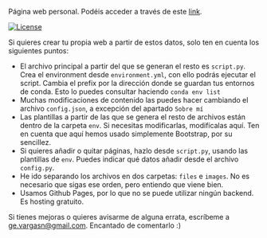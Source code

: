 
Página web personal. Podéis acceder a través de este [link](https://gustavovargas.github.io/).


[![License](http://img.shields.io/:license-mit-blue.svg?style=flat-square)](http://badges.mit-license.org)


Si quieres crear tu propia web a partir de estos datos, solo ten en cuenta los siguientes puntos:
- El archivo principal a partir del que se generan el resto es `script.py`. Crea el environment desde `environment.yml`, con ello podrás ejecutar el script. Cambia el prefix por la dirección donde se guardan tus entornos de conda. Esto lo puedes consultar haciendo `conda env list`
- Muchas modificaciones de contenido las puedes hacer cambiando el archivo `config.json`, a excepción del apartado `Sobre mí`
- Las plantillas a partir de las que se genera el resto de archivos están dentro de la carpeta `env`. Si necesitas modificarlas, modifícalas aquí. Ten en cuenta que aquí hemos usado simplemente Bootstrap, por su sencillez.
- Si quieres añadir o quitar páginas, hazlo desde `script.py`, usando las plantillas de `env`. Puedes indicar qué datos añadir desde el archivo `config.py`.
- He ido separando los archivos en dos carpetas: `files` e `images`. No es necesario que sigas ese orden, pero entiendo que viene bien.
- Usamos Github Pages, por lo que no se puede utilizar ningún backend. Es hosting gratuito.

Si tienes mejoras o quieres avisarme de alguna errata, escríbeme a ge.vargasn@gmail.com. Encantado de comentarlo :)
